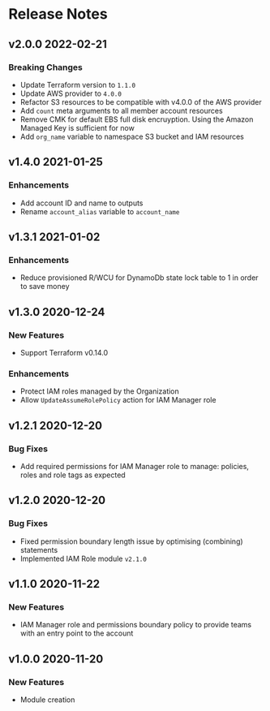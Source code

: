 # Release Notes

## v2.0.0 2022-02-21

### Breaking Changes

- Update Terraform version to `1.1.0`
- Update AWS provider to `4.0.0`
- Refactor S3 resources to be compatible with v4.0.0 of the AWS provider
- Add `count` meta arguments to all member account resources
- Remove CMK for default EBS full disk encruyption.  Using the Amazon Managed Key is sufficient for now
- Add `org_name` variable to namespace S3 bucket and IAM resources

## v1.4.0 2021-01-25

### Enhancements

- Add account ID and name to outputs
- Rename `account_alias` variable to `account_name`

## v1.3.1 2021-01-02

### Enhancements

- Reduce provisioned R/WCU for DynamoDb state lock table to 1 in order to save money

## v1.3.0 2020-12-24

### New Features

- Support Terraform v0.14.0

### Enhancements

- Protect IAM roles managed by the Organization
- Allow `UpdateAssumeRolePolicy` action for IAM Manager role

## v1.2.1 2020-12-20

### Bug Fixes

- Add required permissions for IAM Manager role to manage: policies, roles and role tags as expected

## v1.2.0 2020-12-20

### Bug Fixes

- Fixed permission boundary length issue by optimising (combining) statements
- Implemented IAM Role module `v2.1.0`

## v1.1.0 2020-11-22

### New Features

- IAM Manager role and permissions boundary policy to provide teams with an entry point to the account

## v1.0.0 2020-11-20

### New Features

- Module creation
